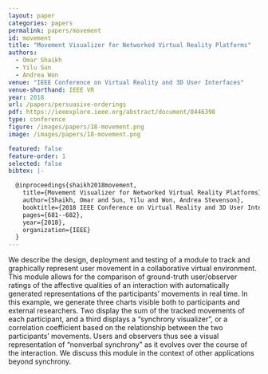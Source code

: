 ```yaml
---
layout: paper
categories: papers
permalink: papers/movement
id: movement
title: "Movement Visualizer for Networked Virtual Reality Platforms"
authors: 
  - Omar Shaikh
  - Yilu Sun
  - Andrea Won
venue: "IEEE Conference on Virtual Reality and 3D User Interfaces"
venue-shorthand: IEEE VR
year: 2018
url: /papers/persuasive-orderings
pdf: https://ieeexplore.ieee.org/abstract/document/8446398
type: conference
figure: /images/papers/18-movement.png
image: /images/papers/18-movement.png

featured: false
feature-order: 1
selected: false
bibtex: |-

  @inproceedings{shaikh2018movement,
    title={Movement Visualizer for Networked Virtual Reality Platforms},
    author={Shaikh, Omar and Sun, Yilu and Won, Andrea Stevenson},
    booktitle={2018 IEEE Conference on Virtual Reality and 3D User Interfaces (VR)},
    pages={681--682},
    year={2018},
    organization={IEEE}
  }
---
```


We describe the design, deployment and testing of a module to
track and graphically represent user movement in a collaborative
virtual environment. This module allows for the comparison of
ground-truth user/observer ratings of the affective qualities of an
interaction with automatically generated representations of the
participants’ movements in real time. In this example, we generate
three charts visible both to participants and external researchers.
Two display the sum of the tracked movements of each participant,
and a third displays a “synchrony visualizer”, or a correlation
coefficient based on the relationship between the two participants’
movements. Users and observers thus see a visual representation of
“nonverbal synchrony” as it evolves over the course of the
interaction. We discuss this module in the context of other
applications beyond synchrony.

